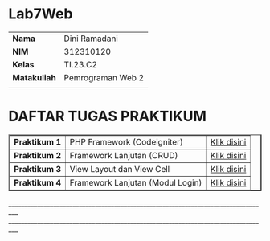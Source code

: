 # Lab7Web

|  | |
| ----------- | ----------- |
| <b> Nama     | Dini Ramadani       |
| <b> NIM     | 312310120       |
| <b> Kelas   | TI.23.C2        |
| <b> Matakuliah   | Pemrograman Web 2      |
|  | |

 # DAFTAR TUGAS PRAKTIKUM

<table border="2" cellpading="10">
  <tr>
    <td><b>Praktikum 1</b></td>
    <td> PHP Framework (Codeigniter)</td>
    <td><a href="https://github.com/ramadani00/Lab7Web/tree/main/Praktikum_1">Klik disini</td>
  </tr>
  <tr>
    <td><b>Praktikum 2</b></td>
    <td>Framework Lanjutan (CRUD)</td>
    <td><a href="https://github.com/ramadani00/Lab7Web/tree/main/Praktikum_2">Klik disini</td>
  </tr>
  <tr>
    <td><b>Praktikum 3</b></td>
    <td>View Layout dan View Cell</td>
    <td><a href="https://github.com/ramadani00/Lab7Web/tree/main/Praktikum_3">Klik disini</td>
  </tr>
     <tr>
    <td><b>Praktikum 4</b></td>
    <td>Framework Lanjutan (Modul Login)</td>
    <td><a href="">Klik disini</td>
  </tr>
</table>_________________________________________________________________________________
_________________________________________________________________________________
<div id="p11">
